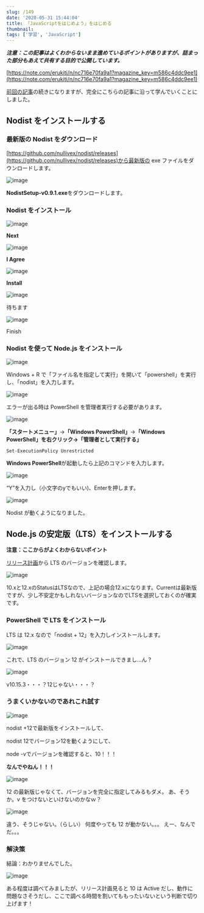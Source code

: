 ```yaml
---
slug: /149
date: '2020-05-31 15:44:04'
title: 「JavaScriptをはじめよう」をはじめる
thumbnail:
tags: ['学習', 'JavaScript']
---
```

**_注意：この記事はよくわからないまま進めているポイントがありますが、詰まった部分もあえて共有する目的で公開しています。_**

[https://note.com/erukiti/n/nc716e70fa9a1?magazine_key=m586c4ddc9ee1](https://note.com/erukiti/n/nc716e70fa9a1?magazine_key=m586c4ddc9ee1)

[前回の記事](https://totolog34.com/141/)の続きになりますが、完全にこちらの記事に沿って学んでいくことにしました。

## Nodist をインストールする

### 最新版の Nodist をダウンロード
[https://github.com/nullivex/nodist/releases](https://github.com/nullivex/nodist/releases)から最新版の exe ファイルをダウンロードします。

![image](/img/blog/contents/2020/05/image-34.png)

**NodistSetup-v0.9.1.exe**をダウンロードします。

### Nodist をインストール

![image](/img/blog/contents/2020/05/image-35.png)

**Next**

![image](/img/blog/contents/2020/05/image-36.png)

**I Agree**

![image](/img/blog/contents/2020/05/image-37.png)

**Install**

![image](/img/blog/contents/2020/05/image-38.png)

待ちます

![image](/img/blog/contents/2020/05/image-39.png)

Finish

### Nodist を使って Node.js をインストール

![image](/img/blog/contents/2020/05/image-40.png)

Windows + R で「ファイル名を指定して実行」を開いて「powershell」を実行し、「nodist」を入力します。

![image](/img/blog/contents/2020/05/image-41.png)

エラーが出る時は PowerShell を管理者実行する必要があります。

![image](/img/blog/contents/2020/05/image-42.png)

**「スタートメニュー」**→**「Windows PowerShell」**→**「Windows PowerShell」**を右クリック→**「管理者として実行する」**

```
Set-ExecutionPolicy Unrestricted
```

**Windows PowerShell**が起動したら上記のコマンドを入力します。

![image](/img/blog/contents/2020/05/image-43.png)

“Y”を入力し（小文字のyでもいい)、Enterを押します。

![image](/img/blog/contents/2020/05/image-44.png)

Nodist が動くようになりました。

## Node.js の安定版（LTS）をインストールする

**注意：ここからがよくわからないポイント**

[リリース計画](https://github.com/nodejs/Release)から LTS のバージョンを確認します。

![image](/img/blog/contents/2020/05/image-45.png)

10.xと12.xのStatusはLTSなので、上記の場合12.xになります。Currentは最新版ですが、少し不安定かもしれないバージョンなのでLTSを選択しておくのが確実です。

### PowerShell で LTS をインストール

LTS は 12.x なので「nodist + 12」を入力しインストールします。

![image](/img/blog/contents/2020/05/image-46.png)

これで、LTS のバージョン 12 がインストールできまし...ん？

![image](/img/blog/contents/2020/05/image-47.png)

v10.15.3・・・？12じゃない・・・？

### うまくいかないのであれこれ試す

![image](/img/blog/contents/2020/05/image-48.png)

nodist +12で最新版をインストールして、

nodist 12でバージョン12を動くようにして、

node -vでバージョンを確認すると、10！！！

**なんでやねん！！！**

![image](/img/blog/contents/2020/05/image-49.png)

12 の最新版じゃなくて、バージョンを完全に指定してみるもダメ。
あ、そうか。v をつけないといけないのかなｗ？

![image](/img/blog/contents/2020/05/image-50.png)

違う、そうじゃない。（らしい）
何度やっても 12 が動かない。。。
えー、なんでだ。。。

### 解決策

結論：わかりませんでした。

![image](/img/blog/contents/2020/05/image-51.png)

ある程度は調べてみましたが、リリース計画見ると 10 は Active だし、動作に問題なさそうだし、ここで調べる時間を割いてももったいないという判断で切り上げます！
